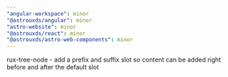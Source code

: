 ```yaml
---
"angular-workspace": minor
"@astrouxds/angular": minor
"astro-website": minor
"@astrouxds/react": minor
"@astrouxds/astro-web-components": minor
---
```


rux-tree-node - add a prefix and suffix slot so content can be added right before and after the default slot
